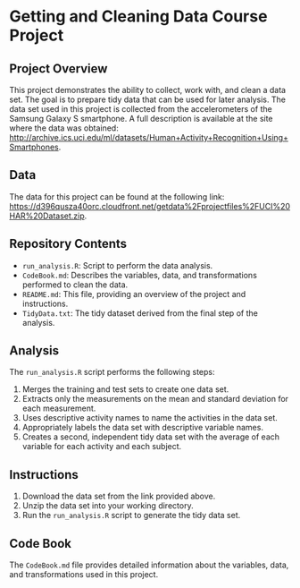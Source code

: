 # Getting and Cleaning Data Course Project

## Project Overview
This project demonstrates the ability to collect, work with, and clean a data set. The goal is to prepare tidy data that can be used for later analysis. The data set used in this project is collected from the accelerometers of the Samsung Galaxy S smartphone. A full description is available at the site where the data was obtained: <http://archive.ics.uci.edu/ml/datasets/Human+Activity+Recognition+Using+Smartphones>.

## Data
The data for this project can be found at the following link: <https://d396qusza40orc.cloudfront.net/getdata%2Fprojectfiles%2FUCI%20HAR%20Dataset.zip>.

## Repository Contents
- `run_analysis.R`: Script to perform the data analysis.
- `CodeBook.md`: Describes the variables, data, and transformations performed to clean the data.
- `README.md`: This file, providing an overview of the project and instructions.
- `TidyData.txt`: The tidy dataset derived from the final step of the analysis.

## Analysis
The `run_analysis.R` script performs the following steps:
1. Merges the training and test sets to create one data set.
2. Extracts only the measurements on the mean and standard deviation for each measurement.
3. Uses descriptive activity names to name the activities in the data set.
4. Appropriately labels the data set with descriptive variable names.
5. Creates a second, independent tidy data set with the average of each variable for each activity and each subject.

## Instructions
1. Download the data set from the link provided above.
2. Unzip the data set into your working directory.
3. Run the `run_analysis.R` script to generate the tidy data set.

## Code Book
The `CodeBook.md` file provides detailed information about the variables, data, and transformations used in this project.
